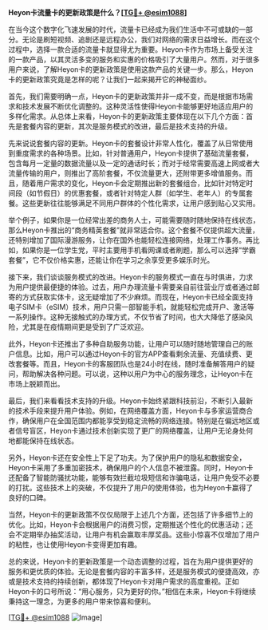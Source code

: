 **Heyon卡流量卡的更新政策是什么？[[TG💪+ @esim1088](https://t.me/s/esim1088)]**

在当今这个数字化飞速发展的时代，流量卡已经成为我们生活中不可或缺的一部分。无论是刷短视频、追剧还是远程办公，我们对网络的需求日益增长。而在这个过程中，选择一款合适的流量卡就显得尤为重要。Heyon卡作为市场上备受关注的一款产品，以其灵活多变的服务和实惠的价格吸引了大量用户。然而，对于很多用户来说，了解Heyon卡的更新政策是使用这款产品的关键一步。那么，Heyon卡的更新政策究竟是怎样的呢？让我们一起来揭开它的神秘面纱。

首先，我们需要明确一点，Heyon卡的更新政策并非一成不变，而是根据市场需求和技术发展不断优化调整的。这种灵活性使得Heyon卡能够更好地适应用户的多样化需求。从总体上来看，Heyon卡的更新政策主要体现在以下几个方面：首先是套餐内容的更新，其次是服务模式的改进，最后是技术支持的升级。

先来说说套餐内容的更新。Heyon卡的套餐设计非常人性化，覆盖了从日常使用到重度需求的各种场景。比如，针对普通用户，Heyon卡提供了基础流量套餐，包含每月一定量的数据流量以及一定的通话时长；而对于经常需要高速上网或者大流量传输的用户，则推出了高阶套餐，不仅流量更大，还附带更多增值服务。而且，随着用户需求的变化，Heyon卡会定期推出新的套餐组合，比如针对特定时间段（如节假日）的优惠套餐，或者针对特定人群（如学生、老年人）的专属套餐。这些更新往往能够满足不同用户群体的个性化需求，让用户感到贴心又实用。

举个例子，如果你是一位经常出差的商务人士，可能需要随时随地保持在线状态，那么Heyon卡推出的“商务精英套餐”就非常适合你。这个套餐不仅提供超大流量，还特别增加了国际漫游服务，让你在国外也能轻松连接网络，处理工作事务。再比如，如果你是一位学生党，平时主要用手机看网课或者刷题，那么可以选择“学霸套餐”，它不仅价格实惠，还能让你在学习之余享受更多娱乐时光。

接下来，我们谈谈服务模式的改进。Heyon卡的服务模式一直在与时俱进，力求为用户提供最便捷的体验。过去，用户办理流量卡需要亲自前往营业厅或者通过邮寄的方式获取实体卡，这无疑增加了不少麻烦。而现在，Heyon卡已经全面支持电子SIM卡（eSIM）技术，用户只需一部智能手机，就能轻松完成开户、激活等一系列操作。这种无接触式的办理方式，不仅节省了时间，也大大降低了感染风险，尤其是在疫情期间更是受到了广泛欢迎。

此外，Heyon卡还推出了多种自助服务功能，让用户可以随时随地管理自己的账户信息。比如，用户可以通过Heyon卡的官方APP查看剩余流量、充值续费、更改套餐等。而且，Heyon卡的客服团队也是24小时在线，随时准备解答用户的疑问，帮助解决各种问题。可以说，这种以用户为中心的服务理念，让Heyon卡在市场上脱颖而出。

最后，我们来看看技术支持的升级。Heyon卡始终紧跟科技前沿，不断引入最新的技术手段来提升用户体验。例如，在网络覆盖方面，Heyon卡与多家运营商合作，确保用户在全国范围内都能享受到稳定流畅的网络连接。特别是在偏远地区或者信号盲区，Heyon卡通过技术创新实现了更广的网络覆盖，让用户无论身处何地都能保持在线状态。

另外，Heyon卡还在安全性上下足了功夫。为了保护用户的隐私和数据安全，Heyon卡采用了多重加密技术，确保用户的个人信息不被泄露。同时，Heyon卡还配备了智能防骚扰功能，能够有效拦截垃圾短信和诈骗电话，让用户免受不必要的打扰。这些技术上的突破，不仅提升了用户的使用体验，也为Heyon卡赢得了良好的口碑。

当然，Heyon卡的更新政策不仅仅局限于上述几个方面，还包括了许多细节上的优化。比如，Heyon卡会根据用户的消费习惯，定期推送个性化的优惠活动；还会不定期举办抽奖活动，让用户有机会赢取丰厚奖品。这些小惊喜不仅增加了用户的粘性，也让使用Heyon卡变得更加有趣。

总的来说，Heyon卡的更新政策是一个动态调整的过程，旨在为用户提供更好的服务和更优质的体验。无论是套餐内容的丰富多样，还是服务模式的便捷高效，亦或是技术支持的持续创新，都体现了Heyon卡对用户需求的高度重视。正如Heyon卡的口号所说：“用心服务，只为更好的你。”相信在未来，Heyon卡将继续秉持这一理念，为更多的用户带来惊喜和便利。

[[TG💪+ @esim1088](https://t.me/s/esim1088) ![Image](https://i.postimg.cc/4NQfJmqS/Snipaste-2025-05-13-00-14-12.png)]
